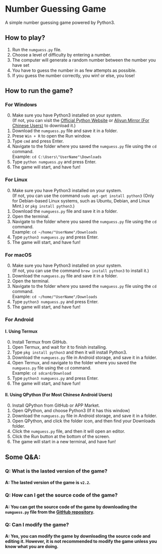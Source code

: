 # Number Guessing Game

A simple number guessing game powered by Python3.

## How to play?

1. Run the `numguess.py` file.
2. Choose a level of difficulty by entering a number.
3. The computer will generate a random number between the number you have set
4. You have to guess the number in as few attempts as possible.
5. If you guess the number correctly, you win! or else, you lose!

## How to run the game?

### For Windows

0. Make sure you have Python3 installed on your system.<br/>
   (If not, you can visit the [Official Python Website](https://www.python.org/downloads/) or [Aliyun Mirror (For Chinese Users)](https://mirrors.aliyun.com/python-release/windows/) to download it.)
1. Download the `numguess.py` file and save it in a folder.
2. Prese `Win + R` to open the Run window.
3. Type `cmd` and press Enter.
4. Navigate to the folder where you saved the `numguess.py` file using the `cd` command.<br/>
   Example: `cd C:\Users\"UserName"\Downloads`
5. Type `python numguess.py` and press Enter.
6. The game will start, and have fun!

### For Linux

0. Make sure you have Python3 installed on your system.<br/>
   (If not, you can use the command `sudo apt-get install python3` (Only for Debian-based Linux systems, such as Ubuntu, Debian, and Linux Mint.) or `pkg install python3`.)
1. Download the `numguess.py` file and save it in a folder.
2. Open the terminal.
3. Navigate to the folder where you saved the `numguess.py` file using the `cd` command.<br/>
   Example: `cd ~/home/"UserName"/Downloads`
4. Type `python3 numguess.py` and press Enter.
5. The game will start, and have fun!

### For macOS

0. Make sure you have Python3 installed on your system.<br/>
   (If not, you can use the command `brew install python3` to install it.)
1. Download the `numguess.py` file and save it in a folder.
2. Open the terminal.
3. Navigate to the folder where you saved the `numguess.py` file using the `cd` command.<br/>
   Example: `cd ~/home/"UserName"/Downloads`
4. Type `python3 numguess.py` and press Enter.
5. The game will start, and have fun!

### For Android

#### I. Using Termux

0. Install Termux from GitHub.
1. Open Termux, and wait for it to finish installing.
2. Type `pkg install python3` and then it will install Python3.
3. Download the `numguess.py` file in Android storage, and save it in a folder.
4. Open Termux, and navigate to the folder where you saved the `numguess.py` file using the `cd` command.<br/>
   Example: `cd sdcard/Download`
5. Type `python3 numguess.py` and press Enter.
6. The game will start, and have fun!

#### II. Using QPython (For Most Chinese Android Users)

0. Install QPython from GitHub or APP Market.
1. Open QPython, and choose Python3 (If it has this window)
2. Download the `numguess.py` file in Android storage, and save it in a folder.
3. Open QPython, and click the folder icon, and then find your Downloads folder.
4. Click the `numguess.py` file, and then it will open an editor.
5. Click the Run button at the bottom of the screen.
6. The game will start in a new terminal, and have fun!

## Some Q&A:

### Q: What is the lasted version of the game?
#### A: The lasted version of the game is `v2.2`.

### Q: How can I get the source code of the game?
#### A: You can get the source code of the game by downloading the `numguess.py` file from the [GitHub repository](https://github.com/DreamerDeLy/DE_numguess).

### Q: Can I modify the game?
#### A: Yes, you can modify the game by downloading the source code and editing it. However, it is not recommended to modify the game unless you know what you are doing.
